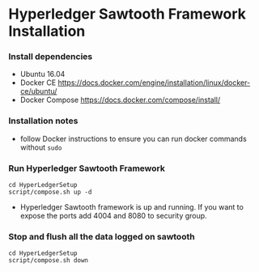 # Hyperledger Sawtooth Framework Installation

### Install dependencies

* Ubuntu 16.04
* Docker CE https://docs.docker.com/engine/installation/linux/docker-ce/ubuntu/
* Docker Compose https://docs.docker.com/compose/install/

### Installation notes

* follow Docker instructions to ensure you can run docker commands without `sudo`

### Run Hyperledger Sawtooth Framework

```
cd HyperLedgerSetup
script/compose.sh up -d
```

* Hyperledger Sawtooth framework is up and running. If you want to expose the ports add 4004 and 8080 to security group.

### Stop and flush all the data logged on sawtooth

```
cd HyperLedgerSetup
script/compose.sh down
```
